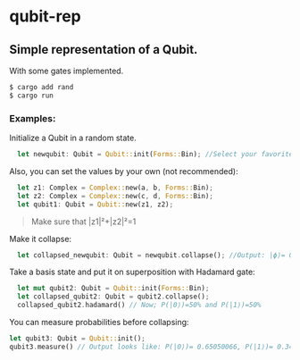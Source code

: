 # qubit-rep

## Simple representation of a Qubit.
With some gates implemented.

```bash
$ cargo add rand
$ cargo run
```
### Examples:
Initialize a Qubit in a random state.
```rust
  let newqubit: Qubit = Qubit::init(Forms::Bin); //Select your favorite representation for a Complex number Forms::{Bin, Exp, Coords}
```
Also, you can set the values by your own (not recommended):
```rust
  let z1: Complex = Complex::new(a, b, Forms::Bin); 
  let z2: Complex = Complex::new(c, d, Forms::Bin);
  let qubit1: Qubit = Qubit::new(z1, z2);
```
>Make sure that |z1|²+|z2|²=1

Make it collapse:
```rust
  let collapsed_newqubit: Qubit = newqubit.collapse(); //Output: |ϕ⟩= 0+0i|0⟩ + 1+0i|1⟩ or |ϕ⟩= 1+0i|0⟩ + 0+0i|1⟩
```
Take a basis state and put it on superposition with Hadamard gate:
```rust
  let mut qubit2: Qubit = Qubit::init(Forms::Bin);
  let collapsed_qubit2: Qubit = qubit2.collapse();
  collapsed_qubit2.hadamard() // Now; P(|0⟩)=50% and P(|1⟩)=50%
```
You can measure probabilities before collapsing:
```rust
let qubit3: Qubit = Qubit::init();
qubit3.measure() // Output looks like: P(|0⟩)= 0.65050066, P(|1⟩)= 0.34949934
```

